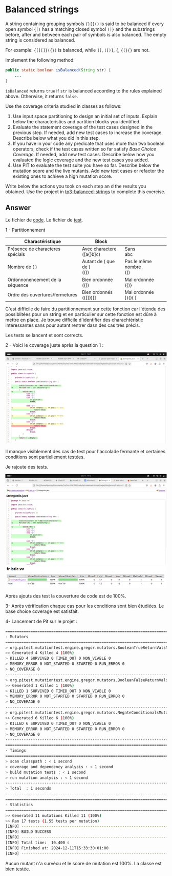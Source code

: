# Balanced strings

A string containing grouping symbols `{}[]()` is said to be balanced if every open symbol `{[(` has a matching closed symbol `)]}` and the substrings before, after and between each pair of symbols is also balanced. The empty string is considered as balanced.

For example: `{[][]}({})` is balanced, while `][`, `([)]`, `{`, `{(}{}` are not.

Implement the following method:

```java
public static boolean isBalanced(String str) {
    ...
}
```

`isBalanced` returns `true` if `str` is balanced according to the rules explained above. Otherwise, it returns `false`.

Use the coverage criteria studied in classes as follows:

1. Use input space partitioning to design an initial set of inputs. Explain below the characteristics and partition blocks you identified.
2. Evaluate the statement coverage of the test cases designed in the previous step. If needed, add new test cases to increase the coverage. Describe below what you did in this step.
3. If you have in your code any predicate that uses more than two boolean operators, check if the test cases written so far satisfy *Base Choice Coverage*. If needed, add new test cases. Describe below how you evaluated the logic coverage and the new test cases you added.
4. Use PIT to evaluate the test suite you have so far. Describe below the mutation score and the live mutants. Add new test cases or refactor the existing ones to achieve a high mutation score.

Write below the actions you took on each step an    d the results you obtained.
Use the project in [tp3-balanced-strings](../code/tp3-balanced-strings) to complete this exercise.

## Answer

Le fichier de [code](../code/tp3-balanced-strings/src/main/java/fr/istic/vv/StringUtils.java).
Le fichier de [test](../code/tp3-balanced-strings/src/test/java/fr/istic/vv/StringUtilsTest.java).

1 - Partitionnement

| Charactéristique                 | Block                          |                            |
|----------------------------------|--------------------------------|----------------------------|
| Présence de characteres spécials | Avec charactere <br>([a{}b]c)  | Sans <br> abc              |
| Nombre de (  )                   | Autant de ( que de ) <br> (()) | Pas le même nombre <br>(() |
| Ordonnonencement de la séquence  | Bien ordonnée <br>({})         | Mal ordonnée <br>({)}      |
| Ordre des ouvertures/fermetures  | Bien ordonnés <br> ({[]})[]    | Mal ordonnée <br> ])(}{ [  |

C'est difficile de faire du partitionnement sur cette fonction car l'étendu des possiblitées pour un string et en particulier sur cette fonction est dûre à mettre en place. Je trouve difficile d'identifier des charachtéristic intéressantes sans pour autant rentrer dasn des cas trés précis.

Les tests se lancent et sont corrects.

2 - Voici le coverage juste après la question 1 :

![jacoco1](./../images/jacoco1.png)

Il manque visiblement des cas de test pour l'accolade fermante et certaines conditions sont partiellement testées.

Je rajoute des tests.

![alt text](./../images/jacoco2.png)
![alt text](./../images/jacoco3.png)

Après ajouts des test la couverture de code est de 100%. 

3- Après vérification chaque cas pour les conditions sont bien étudiées. Le base choice coverage est satisfait.

4- Lancement de Pit sur le projet :

```bash 
================================================================================
- Mutators
================================================================================
> org.pitest.mutationtest.engine.gregor.mutators.BooleanTrueReturnValsMutator
>> Generated 4 Killed 4 (100%)
> KILLED 4 SURVIVED 0 TIMED_OUT 0 NON_VIABLE 0 
> MEMORY_ERROR 0 NOT_STARTED 0 STARTED 0 RUN_ERROR 0 
> NO_COVERAGE 0 
--------------------------------------------------------------------------------
> org.pitest.mutationtest.engine.gregor.mutators.BooleanFalseReturnValsMutator
>> Generated 1 Killed 1 (100%)
> KILLED 1 SURVIVED 0 TIMED_OUT 0 NON_VIABLE 0 
> MEMORY_ERROR 0 NOT_STARTED 0 STARTED 0 RUN_ERROR 0 
> NO_COVERAGE 0 
--------------------------------------------------------------------------------
> org.pitest.mutationtest.engine.gregor.mutators.NegateConditionalsMutator
>> Generated 6 Killed 6 (100%)
> KILLED 6 SURVIVED 0 TIMED_OUT 0 NON_VIABLE 0 
> MEMORY_ERROR 0 NOT_STARTED 0 STARTED 0 RUN_ERROR 0 
> NO_COVERAGE 0 
--------------------------------------------------------------------------------
================================================================================
- Timings
================================================================================
> scan classpath : < 1 second
> coverage and dependency analysis : < 1 second
> build mutation tests : < 1 second
> run mutation analysis : < 1 second
--------------------------------------------------------------------------------
> Total  : 1 seconds
--------------------------------------------------------------------------------
================================================================================
- Statistics
================================================================================
>> Generated 11 mutations Killed 11 (100%)
>> Ran 17 tests (1.55 tests per mutation)
[INFO] ------------------------------------------------------------------------
[INFO] BUILD SUCCESS
[INFO] ------------------------------------------------------------------------
[INFO] Total time:  10.400 s
[INFO] Finished at: 2024-12-11T15:33:30+01:00
[INFO] ------------------------------------------------------------------------
```

Aucun mutant n'a survécu et le score de mutation est 100%. La classe est bien testée.
